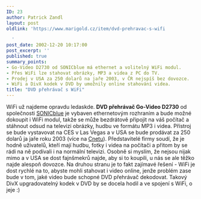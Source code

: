 ```yaml
---
ID: 23
author: Patrick Zandl
layout: post
oldlink: 'https://www.marigold.cz/item/dvd-prehravac-s-wifi

  '
post_date: 2002-12-20 10:17:00
post_excerpt: ''
published: true
summary_points:
- Go-Video D2730 od SONICblue má ethernet a volitelný WiFi modul.
- Přes WiFi lze stahovat obrázky, MP3 a videa z PC do TV.
- Prodej v USA za 250 dolarů na jaře 2003, v ČR nejspíš bez dovozce.
- WiFi a DivX kodek v DVD by umožnily online stahování videa.
title: "DVD přehrávač s WiFi"
---
```


<p>
WiFi už najdeme opravdu ledaskde. <STRONG>DVD přehrávač Go-Video D2730</STRONG> od společnosti <A href="http://www.sonicblue.com/" target=_blank>SONICblue</A> je vybaven ethernetovým rozhraním a bude možné dokoupit i WiFi modul, takže se může bezdrátově připojit na váš počítač a stáhnout odsud na televizi obrázky, hudbu ve formátu MP3&#160;i videa. Přístroj se bude vystavovat na CES v Las Vegas a v USA se bude prodávat za 250 dolarů ja jaře roku 2003 (více na <A href="http://news.com.com/2100-1040-978084.html" target=_blank>Cnetu</A>). Představitelé firmy soudí, že je hodně uživatelů, kteří mají hudbu, fotky i videa na počítači a přitom by se rádi na ně podívali i na normální televizi. Osobně si myslím, že nejsou nijak mimo a v USA se dost fajnšmekrů najde, aby si to koupili, u nás se ale těžko najde alespoň dovozce. Na druhou stranu je to fakt zajímavé řešení - WiFi je dost rychlé na to, abyste mohli stahovat i video online, jenže problém zase bude v tom, jaké video bude schopné DVD přehrávač dekodovat. Takový DivX upgradovatelný kodek v DVD by se docela hodil a ve spojení s WiFi, o jeje :)</p>

<p>
&#160;</p>